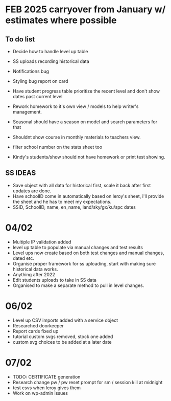 # FEB 2025 carryover from January w/ estimates where possible

## To do list

- Decide how to handle level up table
- SS uploads recording historical data
- Notifications bug
- Styling bug report on card
- Have student progress table prioritize the recent level and don't show dates past current level
- Rework homework to it's own view / models to help writer's management.
- Seasonal should have a season on model and search parameters for that
- Shouldnt show course in monthly materials to teachers view.
- filter school number on the stats sheet too

- Kindy's students/show should not have homework or print test showing.

## SS IDEAS

- Save object with all data for historical first, scale it back after first updates are done.
- Have schoolID come in automatically based on leroy's sheet, i'll provide the sheet and he has to meet my expectations.
- SSID, SchoolID, name, en_name, land/sky/gx/ku/spc dates

# 04/02

- Multiple IP validation added
- level up table to populate via manual changes and test results
- Level ups now create based on both test changes and manual changes, dated etc.
- Organise proper framework for ss uploading, start with making sure historical data works.
- Anything after 2022
- Edit students uploads to take in SS data
- Organised to make a separate method to pull in level changes.

# 06/02

- Level up CSV imports added with a service object
- Researched doorkeeper
- Report cards fixed up
- tutorial custom svgs removed, stock one added
- custom svg choices to be added at a later date

# 07/02

- TODO: CERTIFICATE generation
- Research change pw / pw reset prompt for sm / session kill at midnight
- test csvs when leroy gives them
- Work on wp-admin issues
